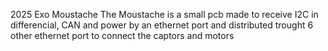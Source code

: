 2025 Exo Moustache
The Moustache is a small pcb made to receive I2C in differencial, CAN and power by an ethernet port and distributed trought 6 other ethernet port to connect the captors and motors

